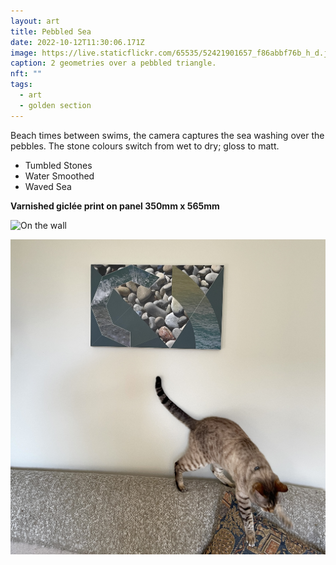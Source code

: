 ```yaml
---
layout: art
title: Pebbled Sea
date: 2022-10-12T11:30:06.171Z
image: https://live.staticflickr.com/65535/52421901657_f86abbf76b_h_d.jpg
caption: 2 geometries over a pebbled triangle.
nft: ""
tags:
  - art
  - golden section
---
```

Beach times between swims, the camera captures the sea washing over the pebbles. The stone colours switch from wet to dry; gloss to matt.

* Tumbled Stones
* Water Smoothed
* Waved Sea

**Varnished giclée print on panel 350mm x 565mm**

![On the wall](/uploads/pebbledseainsitu.jpeg "Showing scale")

![Ashima on the sofa](/uploads/img_2603.jpeg "Ashima on the sofa")
